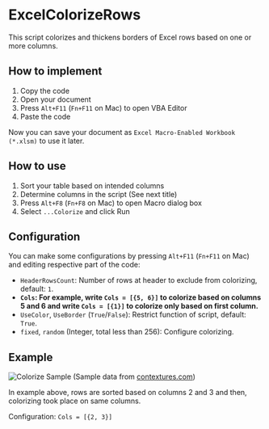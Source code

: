 # ExcelColorizeRows

This script colorizes and thickens borders of Excel rows based on one or more columns.


## How to implement
1. Copy the code
2. Open your document
3. Press `Alt+F11` (`Fn+F11` on Mac) to open VBA Editor
4. Paste the code

Now you can save your document as `Excel Macro-Enabled Workbook (*.xlsm)` to use it later.


## How to use
1. Sort your table based on intended columns
2. Determine columns in the script (See next title)
3. Press `Alt+F8` (`Fn+F8` on Mac) to open Macro dialog box
4. Select `...Colorize` and click Run


## Configuration
You can make some configurations by pressing `Alt+F11` (`Fn+F11` on Mac) and editing respective part of the code:
- `HeaderRowsCount`: Number of rows at header to exclude from colorizing, default: `1`.
- **`Cols`: For example, write `Cols = [{5, 6}]` to colorize based on columns 5 and 6 and write `Cols = [{1}]` to colorize only based on first column.**
- `UseColor`, `UseBorder` (`True`/`False`): Restrict function of script, default: `True`.
- `fixed`, `random` (Integer, total less than 256): Configure colorizing.


## Example
![Colorize Sample](https://www.alvandsoft.com/cloud123/excel_colorize.png)
(Sample data from [contextures.com](https://www.contextures.com/xlsampledata01.html))

In example above, rows are sorted based on columns 2 and 3 and then, colorizing took place on same columns.

Configuration: `Cols = [{2, 3}]`

